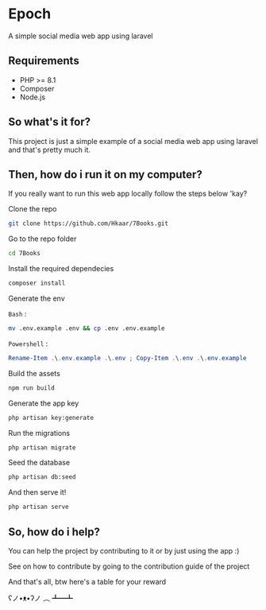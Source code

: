 # Epoch

A simple social media web app using laravel

## Requirements

- PHP >= 8.1
- Composer
- Node.js

## So what's it for?

This project is just a simple example of a social media web app
using laravel and that's pretty much it.

## Then, how do i run it on my computer?

If you really want to run this web app locally follow the steps below 'kay?

Clone the repo

```bash
git clone https://github.com/Hkaar/7Books.git
```

Go to the repo folder

```bash
cd 7Books
```

Install the required dependecies

```bash
composer install
```

Generate the env

`Bash` :

```bash
mv .env.example .env && cp .env .env.example
```

`Powershell` :

```powershell
Rename-Item .\.env.example .\.env ; Copy-Item .\.env .\.env.example
```

Build the assets

```bash
npm run build
```

Generate the app key

```bash
php artisan key:generate
```

Run the migrations

```bash
php artisan migrate
```

Seed the database

```bash
php artisan db:seed
```

And then serve it!

```bash
php artisan serve
```

## So, how do i help?

You can help the project by contributing to it or by just using the app :)

See on how to contribute by going to the contribution guide of the project

And that's all, btw here's a table for your reward

ʕノ•ᴥ•ʔノ ︵ ┻━┻
